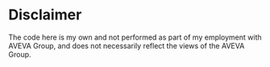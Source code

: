 ﻿# Disclaimer

The code here is my own and not performed as part of my employment with AVEVA Group, and does not necessarily reflect the views of the AVEVA Group.